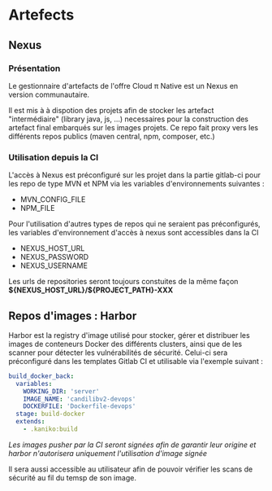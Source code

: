 # Artefects 

## Nexus

### Présentation
Le gestionnaire d'artefacts de l'offre Cloud π Native est un Nexus en version communautaire.

Il est mis à à dispotion des projets afin de stocker les artefact "intermédiaire" (library java, js, ...) necessaires pour la construction des artefact final embarqués sur les images projets. Ce repo fait proxy vers les différents repos publics (maven central, npm, composer, etc.)


### Utilisation depuis la CI

L'accès à Nexus est préconfiguré sur les projet dans la partie gitlab-ci pour les repo de type MVN et NPM via les variables d'environnements suivantes :
 - MVN_CONFIG_FILE
 - NPM_FILE

Pour l'utilisation d'autres types de repos qui ne seraient pas préconfigurés, les variables d'environnement d'accès à nexus sont accessibles dans la CI
 - NEXUS_HOST_URL
 - NEXUS_PASSWORD
 - NEXUS_USERNAME

Les urls de repositories seront toujours constuites de la même façon **\${NEXUS_HOST_URL}/${PROJECT_PATH}-XXX**

## Repos d'images : Harbor

Harbor est la registry d'image utilisé pour stocker, gérer et distribuer les images de conteneurs Docker des différents clusters, ainsi que de les scanner pour détecter les vulnérabilités de sécurité.
Celui-ci sera préconfiguré dans les templates Gitlab CI et utilisable via l'exemple suivant :

```yaml
build_docker_back:
  variables:
    WORKING_DIR: 'server'
    IMAGE_NAME: 'candilibv2-devops'
    DOCKERFILE: 'Dockerfile-devops'
  stage: build-docker
  extends:
    - .kaniko:build
```

*Les images pusher par la CI seront signées afin de garantir leur origine et harbor n'autorisera uniquement l'utilisation d'image signée*

Il sera aussi accessible au utilisateur afin de pouvoir vérifier les scans de sécurité au fil du temsp de son image.